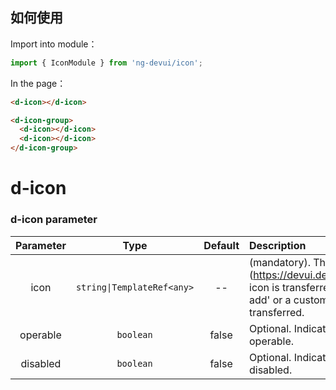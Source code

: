 ## 如何使用

Import into module：

```typescript
import { IconModule } from 'ng-devui/icon';
```

In the page：

```html
<d-icon></d-icon>

<d-icon-group>
  <d-icon></d-icon>
  <d-icon></d-icon>
</d-icon-group>
```

# d-icon

### d-icon parameter

| Parameter |            Type            | Default | Description                                                                                                                                                                     |
| :-------: | :------------------------: | :-----: | :------------------------------------------------------------------------------------------------------------------------------------------------------------------------------ |
|   icon    | `string\|TemplateRef<any>` |   --    | (mandatory). The [icon library] (https://devui.design/icon/ruleResource) icon is transferred, for example, 'icon-add' or a customized template can be transferred. |
| operable  |         `boolean`          |  false  | Optional. Indicates whether the icon is operable.                                                                                                                               |
| disabled  |         `boolean`          |  false  | Optional. Indicates whether the icon is disabled.                                                                                                                               |
